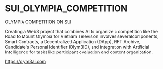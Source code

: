 # SUI_OLYMPIA_COMPETITION
OLYMPIA COMPETITION ON SUI

Creating a Web3 project that combines AI to ​organize a competition like the Road to Mount ​Olympia for Vietnam Television involves several ​components, Smart Contracts, a Decentralized ​Application (DApp), NFT Archive, Candidate's ​Personal Identifier (Olym3ID), and integration ​with Artificial Intelligence for tasks like participant ​evaluation and content organization.


https://olym3ai.com
